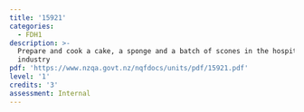 ```yaml
---
title: '15921'
categories:
  - FDH1
description: >-
  Prepare and cook a cake, a sponge and a batch of scones in the hospitality
  industry
pdf: 'https://www.nzqa.govt.nz/nqfdocs/units/pdf/15921.pdf'
level: '1'
credits: '3'
assessment: Internal
---
```


